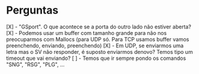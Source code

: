 # Perguntas

[X] - "GSport". O que acontece se a porta do outro lado não estiver aberta?
[X] - Podemos usar um buffer com tamanho grande para não nos preocuparmos com Mallocs (para UDP só. Para TCP usamos buffer vamos preenchendo, enviando, preenchendo)
[X] - Em UDP, se enviarmos uma letra mas o SV não responder, é suposto enviarmos denovo? Temos tipo um timeout que vai enviando?
[ ] - Temos que ir sempre pondo os comandos "SNG", "RSG", "PLG", ...